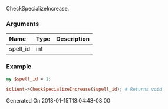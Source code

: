 CheckSpecializeIncrease.
### Arguments
**Name**|**Type**|**Description**
:---|:---|:---
spell_id|int|

### Example

```perl
my $spell_id = 1;

$client->CheckSpecializeIncrease($spell_id); # Returns void
```


Generated On 2018-01-15T13:04:48-08:00